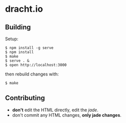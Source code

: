 # dracht.io

## Building

Setup:

```
$ npm install -g serve
$ npm install
$ make
$ serve . &
$ open http://localhost:3000
```

then rebuild changes with:

```
$ make
```

## Contributing

  - __don't__ edit the HTML directly, edit the _jade_.
  - don't commit any HTML changes, __only jade changes__.
